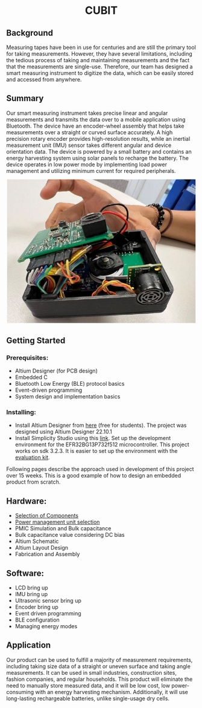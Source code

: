 <h1 style="text-align: center;">CUBIT</h1>

## Background
Measuring tapes have been in use for centuries and are still the primary tool for taking measurements. However, they have several limitations, including the tedious process of taking and maintaining measurements and the fact that the measurements are single-use. Therefore, our team has designed a smart measuring instrument to digitize the data, which can be easily stored and accessed from anywhere.

## Summary
Our smart measuring instrument takes precise linear and angular measurements and transmits the data over to a mobile application using Bluetooth. The device have an encoder-wheel assembly that helps take measurements over a straight or curved surface accurately. A high precision rotary encoder provides high-resolution results, while an inertial measurement unit (IMU) sensor takes different angular and device orientation data. The device is powered by a small battery and contains an energy harvesting system using solar panels to recharge the battery. The device operates in low power mode by implementing load power management and utilizing minimum current for required peripherals.


<p align="center">
  <img src="images/cubit_assemly_cut.jpg" alt="Cubit Assembly" width="500"/>


## Getting Started

### Prerequisites:
* Altium Designer (for PCB design)
* Embedded C
* Bluetooth Low Energy (BLE) protocol basics
* Event-driven programming
* System design and implementation basics

### Installing:
* Install Altium Designer from [here](https://www.altium.com/downloads/altium-designer) (free for students). The project was designed using Altium Designer 22.10.1
* Install Simplicity Studio using this [link](https://www.silabs.com/developers/simplicity-studio). Set up the development environment for the EFR32BG13P732f512 microcontroller. This project works on sdk 3.2.3. It is easier to set up the environment with the [evaluation kit](https://www.silabs.com/documents/public/user-guides/ug279-brd4104a-user-guide.pdf). 

Following pages describe the approach used in development of this project over 15 weeks. This is a good example of how to design an embedded product from scratch.

## Hardware:

- [Selection of Components](https://github.com/rajatchaple/ecen5833_s22_lpedt_project/wiki/Selection-of-Components)
- [Power management unit selection](https://github.com/rajatchaple/ecen5833_s22_lpedt_project/wiki/Power-Management)
- PMIC Simulation and Bulk capacitance
- Bulk capacitance value considering DC bias
- Altium Schematic
- Altium Layout Design
- Fabrication and Assembly

## Software:
- LCD bring up
- IMU bring up
- Ultrasonic sensor bring up
- Encoder bring up
- Event driven programming
- BLE configuration
- Managing energy modes



## Application
Our product can be used to fulfill a majority of measurement requirements, including taking size data of a straight or uneven surface and taking angle measurements. It can be used in small industries, construction sites, fashion companies, and regular households. This product will eliminate the need to manually store measured data, and it will be low cost, low power-consuming with an energy harvesting mechanism. Additionally, it will use long-lasting rechargeable batteries, unlike single-usage dry cells.